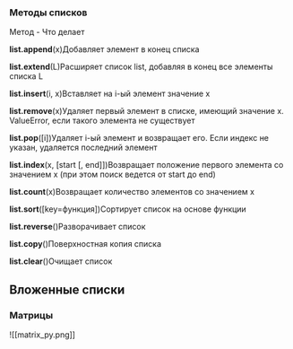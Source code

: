 ### Методы списков

Метод - Что делает

**list.append**(x)Добавляет элемент в конец списка

**list.extend**(L)Расширяет список list, добавляя в конец все элементы списка L

**list.insert**(i, x)Вставляет на i-ый элемент значение x

**list.remove**(x)Удаляет первый элемент в списке, имеющий значение x. ValueError, если такого элемента не существует

**list.pop**([i])Удаляет i-ый элемент и возвращает его. Если индекс не указан, удаляется последний элемент

**list.index**(x, [start [, end]])Возвращает положение первого элемента со значением x (при этом поиск ведется от start до end)

**list.count**(x)Возвращает количество элементов со значением x

**list.sort**([key=функция])Сортирует список на основе функции

**list.reverse**()Разворачивает список

**list.copy**()Поверхностная копия списка

**list.clear**()Очищает список


## Вложенные списки


### Матрицы

![[matrix_py.png]]